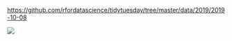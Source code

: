 https://github.com/rfordatascience/tidytuesday/tree/master/data/2019/2019-10-08

![](figures/powerlifting-meet.png)